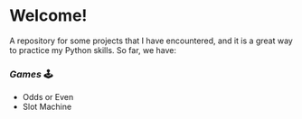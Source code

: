 # Welcome!
A repository for some projects that I have encountered, and it is a great way to practice my Python skills.
So far, we have:<br>
  
### *Games* 🕹
  - Odds or Even
  - Slot Machine
